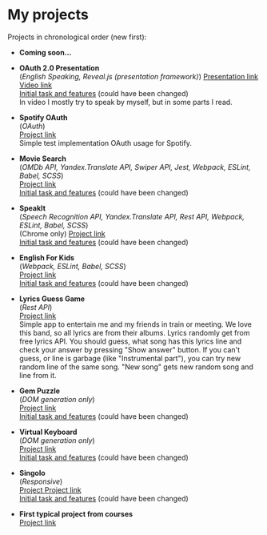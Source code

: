 # My projects

<!-- ## [Главная страница](https://aleksey-mu.github.io/practice/index.html) -->

Projects in chronological order (new first):

- **Coming soon...**

- **OAuth 2.0 Presentation**\
  (_English Speaking, Reveal.js (presentation framework)_)
  [Presentation link](https://aleksey-mu-oauth-presentation.netlify.app/)\
  [Video link](https://www.youtube.com/watch?v=JulAFvZj65M)\
  [Initial task and features](https://github.com/rolling-scopes-school/tasks/blob/master/tasks/presentation.md) (could have been changed)\
  In video I mostly try to speak by myself, but in some parts I read.

- **Spotify OAuth**\
  (_OAuth_)\
  [Project link](https://wonderful-kilby-50eba4.netlify.app/)\
  Simple test implementation OAuth usage for Spotify.

- **Movie Search**\
  (_OMDb API, Yandex.Translate API, Swiper API, Jest, Webpack, ESLint, Babel, SCSS_)\
  [Project link](https://aleksey-mu-movie-search.netlify.app)\
  [Initial task and features](https://github.com/rolling-scopes-school/tasks/blob/master/tasks/movie-search.md) (could have been changed)

- **SpeakIt**\
  (_Speech Recognition API, Yandex.Translate API, Rest API, Webpack, ESLint, Babel, SCSS_)\
  (Chrome only)
  [Project link](https://aleksey-mu-speakit.netlify.app/)\
  [Initial task and features](https://github.com/rolling-scopes-school/tasks/blob/master/tasks/rslang/speakit.md) (could have been changed)

- **English For Kids**\
  (_Webpack, ESLint, Babel, SCSS_)\
  [Project link](https://aleksey-mu-english-for-kids.netlify.app/)\
  [Initial task and features](https://github.com/rolling-scopes-school/tasks/blob/master/tasks/rslang/english-for-kids.md) (could have been changed)

- **Lyrics Guess Game**\
  (_Rest API_)\
  [Project link](https://es-guess-game.netlify.app/)\
  Simple app to entertain me and my friends in train or meeting. We love this band, so all lyrics are from their albums. Lyrics randomly get from free lyrics API. You should guess, what song has this lyrics line and check your answer by pressing "Show answer" button. If you can't guess, or line is garbage (like "Instrumental part"), you can try new random line of the same song. "New song" gets new random song and line from it.

- **Gem Puzzle**\
  (_DOM generation only_)\
  [Project link](https://clever-hoover-7cdf97.netlify.app/)\
  [Initial task and features](https://github.com/rolling-scopes-school/tasks/blob/master/tasks/codejam-the-gem-puzzle.md) (could have been changed)

- **Virtual Keyboard**\
  (_DOM generation only_)\
  [Project link](https://competent-einstein-763516.netlify.app/)\
  [Initial task and features](https://github.com/rolling-scopes-school/tasks/blob/master/tasks/codejam-virtual-keyboard.md) (could have been changed)

- **Singolo**\
  (_Responsive_)\
  [Project Project link](https://kind-archimedes-cf37f1.netlify.app/)\
  [Initial task and features](https://github.com/rolling-scopes-school/tasks/tree/master/tasks/markups/level-2/singolo) (could have been changed)

- **First typical project from courses**\
  [Project link](https://aleksey-mu.github.io/practice/html-css-project/index.html)
